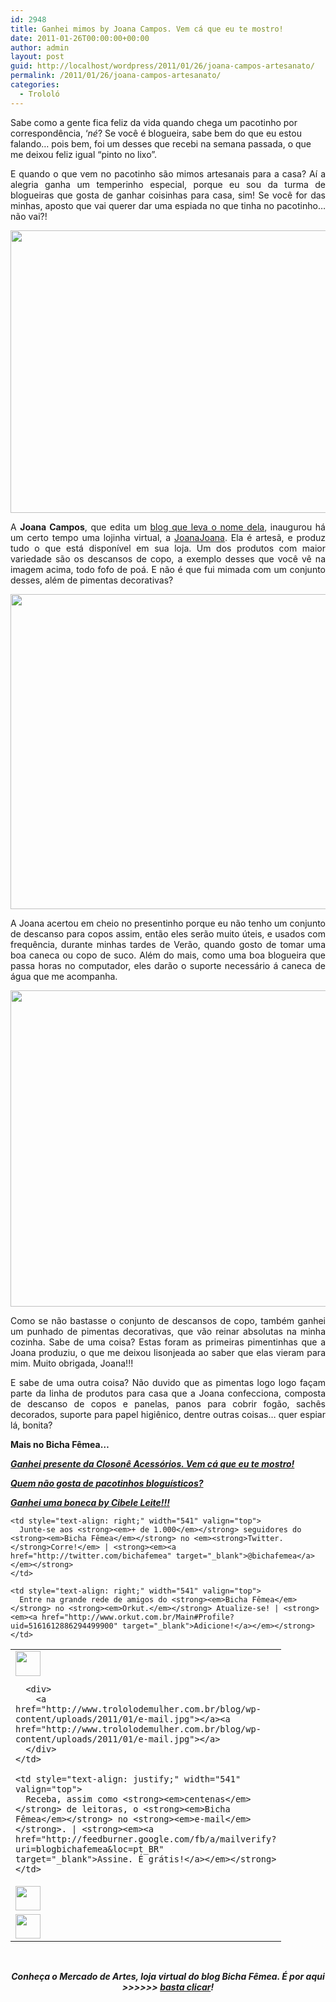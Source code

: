 ```yaml
---
id: 2948
title: Ganhei mimos by Joana Campos. Vem cá que eu te mostro!
date: 2011-01-26T00:00:00+00:00
author: admin
layout: post
guid: http://localhost/wordpress/2011/01/26/joana-campos-artesanato/
permalink: /2011/01/26/joana-campos-artesanato/
categories:
  - Trololó
---
```

Sabe como a gente fica feliz da vida quando chega um pacotinho por correspondência, ‘_né_? Se você é blogueira, sabe bem do que eu estou falando… pois bem, foi um desses que recebi na semana passada, o que me deixou feliz igual “pinto no lixo”.

<p style="text-align: justify;">
  E quando o que vem no pacotinho são mimos artesanais para a casa? Aí a alegria ganha um temperinho especial, porque eu sou da turma de blogueiras que gosta de ganhar coisinhas para casa, sim! Se você for das minhas, aposto que vai querer dar uma espiada no que tinha no pacotinho… não vai?!
</p>

<!--more-->

<p style="text-align: center;">
  <a href="http://www.trololodemulher.com.br/blog/wp-content/uploads/2011/01/descanso-para-copos-e-pimentas-decorativas-artesanais.jpg"></a>
</p>

<p style="text-align: center;">
  <a href="http://www.trololodemulher.com.br/blog/wp-content/uploads/2011/01/descanso-para-copos-e-pimentas-decorativas-artesanais1.jpg"><img class="size-full wp-image-5876 aligncenter" title="descanso para copos e pimentas decorativas artesanais" src="http://www.trololodemulher.com.br/blog/wp-content/uploads/2011/01/descanso-para-copos-e-pimentas-decorativas-artesanais1.jpg" alt="" width="600" height="452" /></a>
</p>

<p style="text-align: justify;">
  A <strong>Joana Campos</strong>, que edita um <a href="http://www.joanacampos.com/" target="_blank">blog que leva o nome dela</a>, inaugurou há um certo tempo uma lojinha virtual, a <a href="http://www.joanacampos.com/" target="_blank">JoanaJoana</a>. Ela é artesã, e produz tudo o que está disponível em sua loja. Um dos produtos com maior variedade são os descansos de copo, a exemplo desses que você vê na imagem acima, todo fofo de poá. E não é que fui mimada com um conjunto desses, além de pimentas decorativas?
</p>

<p style="text-align: center;">
  <a href="http://www.trololodemulher.com.br/blog/wp-content/uploads/2011/01/descanso-para-copos-artesanal.jpg"><img class="alignnone size-full wp-image-5870" title="descanso para copos artesanal" src="http://www.trololodemulher.com.br/blog/wp-content/uploads/2011/01/descanso-para-copos-artesanal.jpg" alt="" width="588" height="504" /></a>
</p>

<p style="text-align: justify;">
  A Joana acertou em cheio no presentinho porque eu não tenho um conjunto de descanso para copos assim, então eles serão muito úteis, e usados com frequência, durante minhas tardes de Verão, quando gosto de tomar uma boa caneca ou copo de suco. Além do mais, como uma boa blogueira que passa horas no computador, eles darão o suporte necessário á caneca de água que me acompanha.
</p>

<p style="text-align: center;">
  <a href="http://www.trololodemulher.com.br/blog/wp-content/uploads/2011/01/pimentas-decorativas-artesanais.jpg"><img class="alignnone size-full wp-image-5874" title="pimentas decorativas artesanais" src="http://www.trololodemulher.com.br/blog/wp-content/uploads/2011/01/pimentas-decorativas-artesanais.jpg" alt="" width="541" height="506" /></a>
</p>

<p style="text-align: justify;">
  Como se não bastasse o conjunto de descansos de copo, também ganhei um punhado de pimentas decorativas, que vão reinar absolutas na minha cozinha. Sabe de uma coisa? Estas foram as primeiras pimentinhas que a Joana produziu, o que me deixou lisonjeada ao saber que elas vieram para mim. Muito obrigada, Joana!!!
</p>

<p style="text-align: justify;">
  E sabe de uma outra coisa? Não duvido que as pimentas logo logo façam parte da linha de produtos para casa que a Joana confecciona, composta de descanso de copos e panelas, panos para cobrir fogão, sachês decorados, suporte para papel higiênico, dentre outras coisas… quer espiar lá, bonita?
</p>

**Mais no Bicha Fêmea…**

**_[Ganhei presente da Closonê Acessórios. Vem cá que eu te mostro!](http://www.trololodemulher.com.br/2011/01/05/presente-closone-acessorios/)_**

**_[Quem não gosta de pacotinhos bloguísticos?](http://www.trololodemulher.com.br/2010/06/04/presentes-blogosfera/)_**

**_[Ganhei uma boneca by Cibele Leite!!!](http://www.trololodemulher.com.br/2010/01/14/ganhei-uma-boneca-by-cibele-leite/)_**

<table border="0" cellspacing="0" cellpadding="0" width="600">
  <tr>
    <td width="59" valign="top">
      <div>
        <a href="http://www.trololodemulher.com.br/blog/wp-content/uploads/2011/01/e-mail.jpg"><img class="size-full wp-image-5845 alignleft" title="e-mail" src="http://www.trololodemulher.com.br/blog/wp-content/uploads/2011/01/e-mail.jpg" alt="" width="40" height="40" /></a>
      </div>
      
      <div>
        <a href="http://www.trololodemulher.com.br/blog/wp-content/uploads/2011/01/e-mail.jpg"></a><a href="http://www.trololodemulher.com.br/blog/wp-content/uploads/2011/01/e-mail.jpg"></a>
      </div>
    </td>
    
    <td style="text-align: justify;" width="541" valign="top">
      Receba, assim como <strong><em>centenas</em></strong> de leitoras, o <strong><em>Bicha Fêmea</em></strong> no <strong><em>e-mail</em></strong>. | <strong><em><a href="http://feedburner.google.com/fb/a/mailverify?uri=blogbichafemea&loc=pt_BR" target="_blank">Assine. É grátis!</a></em></strong>
    </td>
  </tr>
  
  <tr>
    <td width="59" valign="top">
      <img class="size-full wp-image-5850 alignleft" title="twitter" src="http://www.trololodemulher.com.br/blog/wp-content/uploads/2011/01/twitter1.jpg" alt="" width="40" height="39" />
    </td>
    
    <td style="text-align: right;" width="541" valign="top">
      Junte-se aos <strong><em>+ de 1.000</em></strong> seguidores do <strong><em>Bicha Fêmea</em></strong> no <em><strong>Twitter. </strong>Corre!</em> | <strong><em><a href="http://twitter.com/bichafemea" target="_blank">@bichafemea</a></em></strong>
    </td>
  </tr>
  
  <tr>
    <td width="59" valign="top">
      <img class="size-full wp-image-5849 alignleft" title="orkut" src="http://www.trololodemulher.com.br/blog/wp-content/uploads/2011/01/orkut.jpg" alt="" width="40" height="39" />
    </td>
    
    <td style="text-align: right;" width="541" valign="top">
      Entre na grande rede de amigos do <strong><em>Bicha Fêmea</em></strong> no <strong><em>Orkut.</em></strong> Atualize-se! | <strong><em><a href="http://www.orkut.com.br/Main#Profile?uid=5161612886294499900" target="_blank">Adicione!</a></em></strong>
    </td>
  </tr>
</table>

<p style="text-align: center;">
  <strong><em> </em></strong>
</p>

<p style="text-align: center;">
  <strong><em>Conheça o Mercado de Artes, loja virtual do blog Bicha Fêmea. É por aqui >>>>>> </em><a href="http://www.trololodemulher.com.br/loja/"><em>basta clicar</em></a><em>!</em></strong>
</p>

<p style="text-align: center;">
  <strong><em> </em></strong>
</p>

<p style="text-align: center;">
   
</p>